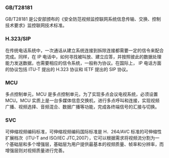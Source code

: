 ### GB/T28181
GB/T28181 是公安部颁布的《安全防范视频监控联网系统信息传输、交换、控制技术要求》监控联网技术标准。


### H.323/SIP
在传统电话系统中，一次通话从建立系统连接到拆除连接都需要一定的信令来配合完成。同样，在 IP 电话中，如何寻找被叫放、建立应答，并按照彼此的数据处理能力发送数据，也需要相应的信令系统，一般称为协议。在国际上， IP 电话方面的协议包括 ITU-T 提出的 H.323 协议和 IETF 提出的 SIP 协议。

### MCU
多点控制单元，MCU 是多点控制单元，为了实现多点会议电视系统，必须设置 MCU。MCU 实质上是一台多媒体信息交换机，进行多点呼叫和连接，实现视频广播、视频选择、音频混合、数据广播等功能，完成各终端信号的汇接与切换。

### SVC
可伸缩视频编码标准，可伸缩视频编码国际标准是 H．264/AVC 标准的可伸缩性扩展档次（ITU-T and ISO/IEC JTC,2007），它可以根据需求将视频流分割为一个基础层和多个增强层，基础层为用户提供最基本的视频质量、帧率和分辨率，而增强层则对视频质量进行完善。





